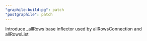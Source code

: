 ```yaml
---
"graphile-build-pg": patch
"postgraphile": patch
---
```


Introduce \_allRows base inflector used by allRowsConnection and allRowsList
